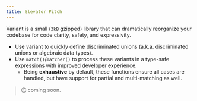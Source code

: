 ```yaml
---
title: Elevator Pitch
---
```


Variant is a small (`3kB` gzipped) library that can dramatically reorganize your codebase for code clarity, safety, and expressivity.

 - Use variant to quickly define discriminated unions (a.k.a. discriminated unions or algebraic data types).
 - Use `match()`/`matcher()` to process these variants in a type-safe expressions with improved developer experience.
    - Being **exhaustive** by default, these functions ensure all cases are handled, but have support for partial and multi-matching as well.

> ⏲️ coming soon.
